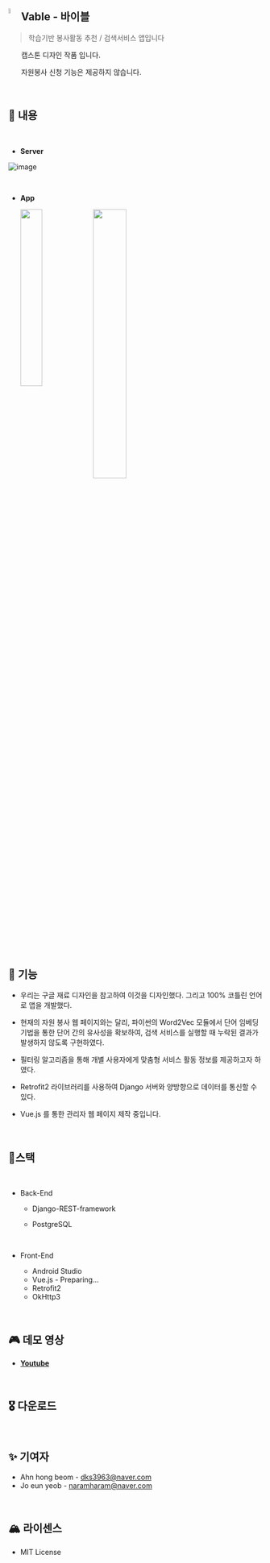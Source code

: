 ## <img src="https://user-images.githubusercontent.com/40753104/66220122-66620d00-e707-11e9-897c-147c66a6db5c.png" style="float:left" width="5%"/>Vable - 바이블

> 학습기반 봉사활동 추천 / 검색서비스 앱입니다

캡스톤 디자인 작품 입니다.

자원봉사 신청 기능은 제공하지 않습니다.

<br>

## 🎯 내용

<br>

- **Server**

![image](https://user-images.githubusercontent.com/40753104/66038541-5c94aa00-e54d-11e9-9aa4-1f9c2d16b730.png)

<br>

- **App**

  <img src="https://user-images.githubusercontent.com/40753104/66039834-ec882300-e550-11e9-92ce-63503e7971f4.png" style="float:left" width="30%"/>                      <img src="https://user-images.githubusercontent.com/40753104/66040505-8d2b1280-e552-11e9-9f2e-dff6ef951394.png" width="37%"/>

<br>

## 🚀 기능

- 우리는 구글 재료 디자인을 참고하여 이것을 디자인했다. 그리고 100% 코틀린 언어로 앱을 개발했다.

- 현재의 자원 봉사 웹 페이지와는 달리, 파이썬의 Word2Vec 모듈에서 단어 임베딩 기법을 통한 단어 간의 유사성을 확보하여, 검색 서비스를 실행할 때 누락된 결과가 발생하지 않도록 구현하였다.

- 필터링 알고리즘을 통해 개별 사용자에게 맞춤형 서비스 활동 정보를 제공하고자 하였다.
- Retrofit2 라이브러리를 사용하여 Django 서버와 양방향으로 데이터를 통신할 수 있다.
- Vue.js 를 통한 관리자 웹 페이지 제작 중입니다. 

<br>

## 📍스택

<br>

- Back-End

  - Django-REST-framework

  - PostgreSQL

    <br>

- Front-End
  - Android Studio
  - Vue.js - Preparing...
  - Retrofit2
  - OkHttp3

<br>

## 🎮 데모 영상

- **[Youtube](https://youtu.be/SLI1QrnsAAU)**

  <br>

## 🎖 다운로드



<br>

## ✨ 기여자

- Ahn hong beom - dks3963@naver.com
- Jo eun yeob -  naramharam@naver.com

<br>

## 🏔 라이센스

- MIT License